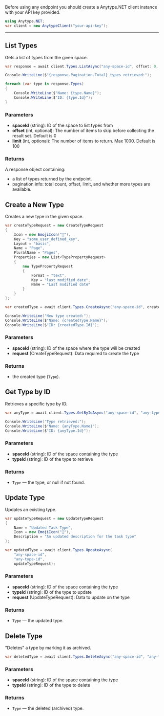 Before using any endpoint you should create a Anytype.NET client instance with your API key provided.

```csharp
using Anytype.NET;
var client = new AnytypeClient("your-api-key");
```

---

## List Types

Gets a list of types from the given space.

```csharp
var response = await client.Types.ListAsync("any-space-id", offset: 0, limit: 100);

Console.WriteLine($"{response.Pagination.Total} types retrieved:");

foreach (var type in response.Types)
{
    Console.WriteLine($"Name: {type.Name}");
    Console.WriteLine($"ID: {type.Id}");
}
```

### Parameters

- **spaceId** (string): ID of the space to list types from
- **offset** (int, optional): The number of items to skip before collecting the result set. Default is 0
- **limit** (int, optional): The number of items to return. Max 1000. Default is 100

### Returns

A response object containing:
- a list of types returned by the endpoint.
- pagination info: total count, offset, limit, and whether more types are available.

## Create a New Type

Creates a new type in the given space.

```csharp
var createTypeRequest = new CreateTypeRequest
{
    Icon = new EmojiIcon("📄"),
    Key = "some_user_defined_key",
    Layout = "basic",
    Name = "Page",
    PluralName = "Pages",
    Properties = new List<TypePropertyRequest>
    {
        new TypePropertyRequest
        {
            Format = "text",
            Key = "last_modified_date",
            Name = "Last modified date"
        }
    }
};

var createdType = await client.Types.CreateAsync("any-space-id", createTypeRequest);

Console.WriteLine("New type created:");
Console.WriteLine($"Name: {createdType.Name}");
Console.WriteLine($"ID: {createdType.Id}");
```

### Parameters

- **spaceId** (string): ID of the space where the type will be created
- **request** (CreateTypeRequest): Data required to create the type

### Returns

- the created type (```Type```).

## Get Type by ID

Retrieves a specific type by ID.

```csharp
var anyType = await client.Types.GetByIdAsync("any-space-id", "any-type-id");

Console.WriteLine("Type retrieved:");
Console.WriteLine($"Name: {anyType.Name}");
Console.WriteLine($"ID: {anyType.Id}");
```

### Parameters

- **spaceId** (string): ID of the space containing the type
- **typeId** (string): ID of the type to retrieve

### Returns

- ```Type``` — the type, or null if not found.

## Update Type

Updates an existing type.

```csharp
var updateTypeRequest = new UpdateTypeRequest
{
    Name = "Updated Task Type",
    Icon = new EmojiIcon("🔄"),
    Description = "An updated description for the task type"
};

var updatedType = await client.Types.UpdateAsync(
    "any-space-id",
    "any-type-id",
    updateTypeRequest);
```

### Parameters

- **spaceId** (string): ID of the space containing the type
- **typeId** (string): ID of the type to update
- **request** (UpdateTypeRequest): Data to update on the type

### Returns

- ``Type`` — the updated type.

## Delete Type

"Deletes" a type by marking it as archived.

```csharp
var deletedType = await client.Types.DeleteAsync("any-space-id", "any-type-id");
```

### Parameters

- **spaceId** (string): ID of the space containing the type
- **typeId** (string): ID of the type to delete

### Returns

- ```Type``` — the deleted (archived) type.
